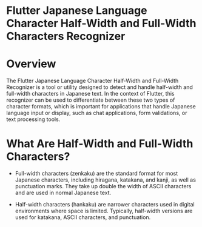 # Flutter Japanese Language Character Half-Width and Full-Width Characters Recognizer

# Overview
The Flutter Japanese Language Character Half-Width and Full-Width Recognizer is a tool or utility designed to detect and handle half-width and full-width characters in Japanese text. In the context of Flutter, this recognizer can be used to differentiate between these two types of character formats, which is important for applications that handle Japanese language input or display, such as chat applications, form validations, or text processing tools.

# What Are Half-Width and Full-Width Characters?

- Full-width characters (zenkaku) are the standard format for most Japanese characters, including hiragana, katakana, and kanji, as well as punctuation marks. They take up double the width of ASCII characters and are used in normal Japanese text.

- Half-width characters (hankaku) are narrower characters used in digital environments where space is limited. Typically, half-width versions are used for katakana, ASCII characters, and punctuation.
